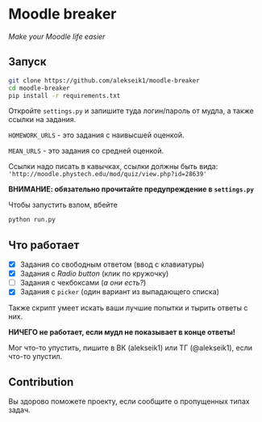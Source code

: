 # Moodle breaker
_Make your Moodle life easier_

## Запуск
```bash
git clone https://github.com/alekseik1/moodle-breaker
cd moodle-breaker
pip install -r requirements.txt
```

Откройте `settings.py` и запишите туда логин/пароль от мудла,
а также ссылки на задания.

`HOMEWORK_URLS` - это задания с наивысшей оценкой.

`MEAN_URLS` - это задания со средней оценкой.

Ссылки надо писать в кавычках, ссылки должны быть вида:
`'http://moodle.phystech.edu/mod/quiz/view.php?id=28639'`

**ВНИМАНИЕ: обязательно прочитайте предупреждение в `settings.py`**

Чтобы запустить взлом, вбейте
```bash
python run.py
```

## Что работает
- [x] Задания со свободным ответом (ввод с клавиатуры)
- [x] Задания с _Radio button_ (клик по кружочку)
- [ ] Задания с чекбоксами (_а они есть?_)
- [x] Задания с `picker` (один вариант из выпадающего списка)

Также скрипт умеет искать ваши лучшие попытки и тырить ответы с них.

**НИЧЕГО не работает, если мудл не показывает в конце ответы!**

Мог что-то упустить, пишите в ВК (alekseik1) или ТГ (@alekseik1), если что-то упустил.

## Contribution
Вы здорово поможете проекту, если сообщите о пропущенных типах задач.
